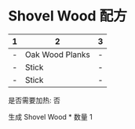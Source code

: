 # Shovel Wood 配方

|1|2|3|
|----|-----|-----|
|-|Oak Wood Planks|-|
|-|Stick|-|
|-|Stick|-|

是否需要加热: 否

生成 Shovel Wood \* 数量 1

